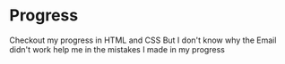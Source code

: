 # Progress
Checkout  my progress in HTML and CSS
But I don't know  why the Email didn't work help me in the mistakes  I made in my progress 
